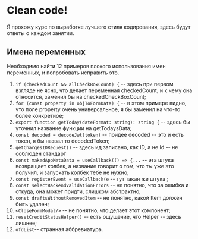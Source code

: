 ﻿# Clean code!

Я прохожу курс по выработке лучшего стиля кодирования, здесь будут ответы о каждом занятии.

## Имена переменных
Необходимо найти 12 примеров плохого использования имен переменных, и попробовать исправить это.
 1. `if (checkedCount && allCheckBoxCount) {` -- здесь при первом взгляде не ясно, что делает переменная checkedCount, и к чему она относится, заменил бы на checkedCheckBoxCount;
 2. `for (const property in objToFormData) {` -- в этом примере видно, что поле property очень универсальное, я бы заменил на что-то более конкретное;
 3. `export function getToday(dateFormat: string): string {` -- здесь бы уточнил название функции на getTodaysData;
 4. `const decoded = decodeJwt(token)` -- поидее decoded -- это и есть токен, я бы назвал то decodedToken;
 5. `getChargesIDRequest()` -- здесь ид записано, как ID, а не Id -- не соблюден стандарт
 6. `const makedAppMetaData = useCallback(() => {...` -- эта штука возвращает колбек, а название говорит о том, что ты уже это получил, и запускать колбек тебе не нужно;
 7. `const registerEvent = useCallback(e` -- тут такая же штука ;
 8. `const selectBackendValidationErrors` -- не понятно, что за ошибка и откуда, она может придти, слишком абстрактно;
 9. `const draftsWithoutRemovedItem` -- не понятно, какой Item должен быть удален;
 10. `<CloseFormModal/>` -- не понятно, что делает этот компонент;
 11. `resetCreditStatusHelper()` -- есть ощущение, что Helper -- здесь лишнее;
 12.  `ofdList`-- странная аббревиатура.


